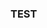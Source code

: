 ### TEST

<html lang="en">
<head>
  <meta charset="utf-8">
</head>
<body>
  <script src="https://unpkg.com/ngl@0.10.4/dist/ngl.js"></script>
  <script>
    document.addEventListener("DOMContentLoaded", function () {
      var stage = new NGL.Stage("viewport");
      stage.loadFile("only_nucl_init_chains.pdb").then(function (nucl) {
        var aspectRatio = 2;
        var radius = 1.5;
        nucl.addRepresentation('cartoon', {
           "sele": ":A :E", "color": 0x020AED,"aspectRatio":aspectRatio, "radius":radius,"radiusSegments":1,"capped":0 });
        nucl.addRepresentation('cartoon', {
           "sele": ":B :F", "color": "green","aspectRatio":aspectRatio, "radius":radius,"radiusSegments":1,"capped":0 });
        nucl.addRepresentation('cartoon', {
           "sele": ":C :G", "color": 0xE0F705,"aspectRatio":aspectRatio, "radius":radius,"radiusSegments":1,"capped":0 });
        nucl.addRepresentation('cartoon', {
           "sele": ":D :H", "color": 0xCE0000,"aspectRatio":aspectRatio, "radius":radius,"radiusSegments":1,"capped":0 });
        nucl.addRepresentation('cartoon', {
           "sele": "nucleic", "color": "grey","aspectRatio":aspectRatio, "radius":radius,"radiusSegments":1,"capped":0 });
        nucl.addRepresentation('base', {
           "sele": "nucleic", "color": "grey"});
        nucl.autoView();
        NGL.autoLoad("md_10drames.dcd").then(function (frames) {
          nucl.addTrajectory(frames)
        });
      });
    });
  </script>
  <div id="viewport" style="width:500px; height:500px;"></div>
</body>
</html>
